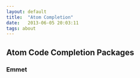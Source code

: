 ```yaml
---
layout: default
title:  "Atom Completion"
date:   2013-06-05 20:03:11
tags: about
---
```

## Atom Code Completion Packages

### Emmet
